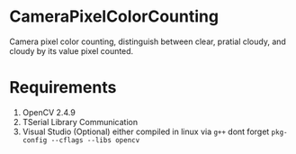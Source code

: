 # CameraPixelColorCounting
Camera pixel color counting, distinguish between clear, pratial cloudy, and cloudy by its value pixel counted.

# Requirements
1. OpenCV 2.4.9
2. TSerial Library Communication
3. Visual Studio (Optional) either compiled in linux via `g++` dont forget `pkg-config --cflags --libs opencv`
